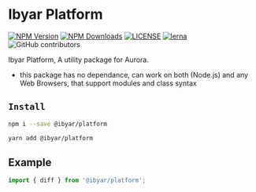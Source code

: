 # Ibyar Platform

[![NPM Version][npm-image]][npm-url]
[![NPM Downloads][downloads-image]][downloads-url]
[![LICENSE][license-img]][license-url]
[![lerna][lerna-img]][lerna-url]
![GitHub contributors][contributors]

[npm-image]: https://img.shields.io/npm/v/@ibyar/platform.svg?logo=npm&logoColor=fff&label=NPM+package&color=limegreen
[npm-url]: https://npmjs.org/package/@ibyar/platform
[downloads-image]: https://img.shields.io/npm/dt/@ibyar/platform
[downloads-url]: https://npmjs.org/package/@ibyar/platform
[license-img]: https://img.shields.io/github/license/ibyar/aurora
[license-url]: https://github.com/ibyar/aurora/blob/master/LICENSE
[lerna-img]: https://img.shields.io/badge/maintained%20with-lerna-cc00ff.svg
[lerna-url]: https://lerna.js.org/
[contributors]: https://img.shields.io/github/contributors/ibyar/aurora

Ibyar Platform, A utility package for Aurora.

 - this package has no dependance, can work on both (Node.js) and any Web Browsers, that support modules and class syntax

## `Install`

``` bash
npm i --save @ibyar/platform
```

``` bash
yarn add @ibyar/platform
```


## Example
```ts
import { diff } from '@ibyar/platform';


```